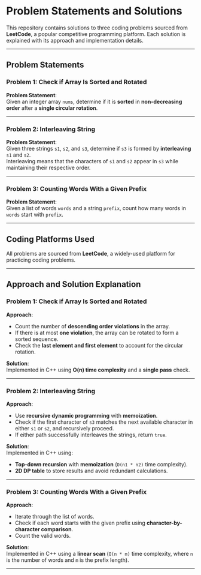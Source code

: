 # Problem Statements and Solutions

This repository contains solutions to three coding problems sourced from **LeetCode**, a popular competitive programming platform. Each solution is explained with its approach and implementation details.

---

## Problem Statements

### Problem 1: Check if Array Is Sorted and Rotated
**Problem Statement**:  
Given an integer array `nums`, determine if it is **sorted** in **non-decreasing order** after a **single circular rotation**.

---

### Problem 2: Interleaving String
**Problem Statement**:  
Given three strings `s1`, `s2`, and `s3`, determine if `s3` is formed by **interleaving** `s1` and `s2`.  
Interleaving means that the characters of `s1` and `s2` appear in `s3` while maintaining their respective order.

---

### Problem 3: Counting Words With a Given Prefix
**Problem Statement**:  
Given a list of words `words` and a string `prefix`, count how many words in `words` start with `prefix`.

---

## Coding Platforms Used
All problems are sourced from **LeetCode**, a widely-used platform for practicing coding problems.

---

## Approach and Solution Explanation

### Problem 1: Check if Array Is Sorted and Rotated
**Approach**:
- Count the number of **descending order violations** in the array.
- If there is at most **one violation**, the array can be rotated to form a sorted sequence.
- Check the **last element and first element** to account for the circular rotation.

**Solution**:  
Implemented in C++ using **O(n) time complexity** and a **single pass** check.

---

### Problem 2: Interleaving String
**Approach**:
- Use **recursive dynamic programming** with **memoization**.
- Check if the first character of `s3` matches the next available character in either `s1` or `s2`, and recursively proceed.
- If either path successfully interleaves the strings, return `true`.

**Solution**:  
Implemented in C++ using:
- **Top-down recursion** with **memoization** (`O(n1 * n2)` time complexity).
- **2D DP table** to store results and avoid redundant calculations.

---

### Problem 3: Counting Words With a Given Prefix
**Approach**:
- Iterate through the list of words.
- Check if each word starts with the given prefix using **character-by-character comparison**.
- Count the valid words.

**Solution**:  
Implemented in C++ using a **linear scan** (`O(n * m)` time complexity, where `n` is the number of words and `m` is the prefix length).

---

